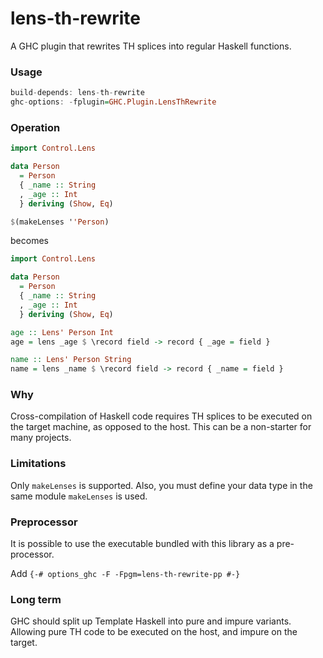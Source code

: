 lens-th-rewrite
=======================

A GHC plugin that rewrites TH splices into regular Haskell functions.

### Usage
```haskell
build-depends: lens-th-rewrite
ghc-options: -fplugin=GHC.Plugin.LensThRewrite
```

### Operation

```haskell
import Control.Lens

data Person
  = Person
  { _name :: String
  , _age :: Int
  } deriving (Show, Eq)

$(makeLenses ''Person)
```

becomes

```haskell
import Control.Lens

data Person
  = Person
  { _name :: String
  , _age :: Int
  } deriving (Show, Eq)

age :: Lens' Person Int
age = lens _age $ \record field -> record { _age = field }

name :: Lens' Person String
name = lens _name $ \record field -> record { _name = field }
```

### Why

Cross-compilation of Haskell code requires TH splices to be executed on the target machine, as opposed to the host.
This can be a non-starter for many projects.

### Limitations

Only `makeLenses` is supported. Also, you must define your data type in the same module `makeLenses` is used.

### Preprocessor

It is possible to use the executable bundled with this library as a pre-processor.

Add `{-# options_ghc -F -Fpgm=lens-th-rewrite-pp #-}`

### Long term

GHC should split up Template Haskell into pure and impure variants. Allowing pure TH code to be executed on the host, and impure on the target.

